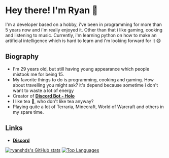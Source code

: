 # Hey there! I'm Ryan 👋

I'm a developer based on a hobby, i've been in programming for more than 5 years now and i'm really enjoyed it. Other than that i like gaming, cooking and listening to music.
Currently, i'm learning python on how to make an artificial intelligence which is hard to learn and i'm looking forward for it 😄

## Biography
- I'm 29 years old, but still having young appearance which people mistook me for being 15.
- My favorite things to do is programming, cooking and gaming. How about travelling you might ask? it's depend because sometime i don't want to waste a lot of energy
- Creator of **[Discord Bot - Holo](https://top.gg/bot/519521318719324181)**
- I like tea 🍵, who don't like tea anyway?
- Playing quite a lot of Terraria, Minecraft, World of Warcraft and others in my spare time.

## Links
- **[Discord](https://discord.gg/k6MEUfp)**

[![ryanshds's GitHub stats](https://github-readme-stats.vercel.app/api?username=RyansHDs&theme=tokyonight&show_icons=true&count_private=true)](https://github.com/RyansHDs/github-readme-stats)
[![Top Languages](https://github-readme-stats.vercel.app/api/top-langs/?username=RyansHDs&layout=compact)](https://github.com/anuraghazra/github-readme-stats)
